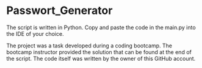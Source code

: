 # Passwort_Generator

The script is written in Python. Copy and paste the code in the main.py into the IDE of your choice.

The project was a task developed during a coding bootcamp. The bootcamp instructor provided the solution that can be found at the end of the script.
The code itself was written by the owner of this GitHub account.
